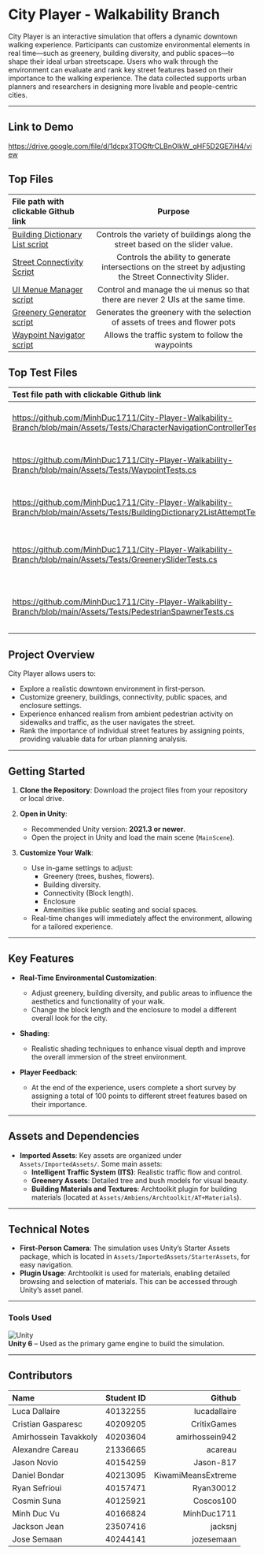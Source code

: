 # City Player - Walkability Branch

City Player is an interactive simulation that offers a dynamic downtown walking experience. Participants can customize environmental elements in real time—such as greenery, building diversity, and public spaces—to shape their ideal urban streetscape. Users who walk through the environment can evaluate and rank key street features based on their importance to the walking experience. The data collected supports urban planners and researchers in designing more livable and people-centric cities.

---
## Link to Demo

https://drive.google.com/file/d/1dcpx3TOGftrCLBnOIkW_qHF5D2GE7jH4/view

## Top Files

| File path with clickable Github link | Purpose |
| :---         |     :---:      |  
| [Building Dictionary List script](https://github.com/MinhDuc1711/City-Player-Walkability-Branch/blob/main/Assets/Scripts/Buildings/BuildingDictionary2ListAttempt.cs)     | Controls the variety of buildings along the street based on the slider value.    |
| [Street Connectivity Script](https://github.com/MinhDuc1711/City-Player-Walkability-Branch/blob/main/Assets/Scripts/Connectivity/ConnectivitySlider.cs)   |Controls the ability to generate intersections on the street by adjusting the Street Connectivity Slider.| 
| [UI Menue Manager script](https://github.com/MinhDuc1711/City-Player-Walkability-Branch/blob/main/Assets/Scripts/UI/UI%20Manager/uiMenuManager.cs)       | Control and manage the ui menus so that there are never 2 UIs at the same time. | 
| [Greenery Generator script](https://github.com/MinhDuc1711/City-Player-Walkability-Branch/blob/main/Assets/Scripts/Greenery/GreeneryGeneration.cs)   | Generates the greenery with the selection of assets of trees and flower pots | 
| [Waypoint Navigator script](https://github.com/MinhDuc1711/City-Player-Walkability-Branch/blob/main/Assets/Scripts/Traffic/WaypointNavigator.cs)  | Allows the traffic system to follow the waypoints | 


## Top Test Files

| Test file path with clickable Github link | Purpose |
| :---         |     :---:      |  
| https://github.com/MinhDuc1711/City-Player-Walkability-Branch/blob/main/Assets/Tests/CharacterNavigationControllerTests.cs | Test Character Navigation Controller |
| https://github.com/MinhDuc1711/City-Player-Walkability-Branch/blob/main/Assets/Tests/WaypointTests.cs | Test Waypoints in Traffic System | 
| https://github.com/MinhDuc1711/City-Player-Walkability-Branch/blob/main/Assets/Tests/BuildingDictionary2ListAttemptTest.cs | Test Change in building density  | 
| https://github.com/MinhDuc1711/City-Player-Walkability-Branch/blob/main/Assets/Tests/GreenerySliderTests.cs | Test Greenery generation and deletion  | 
| https://github.com/MinhDuc1711/City-Player-Walkability-Branch/blob/main/Assets/Tests/PedestrianSpawnerTests.cs | Test Spawning of Pedestrians on Street | 

## Project Overview

City Player allows users to:
- Explore a realistic downtown environment in first-person.
- Customize greenery, buildings, connectivity, public spaces, and enclosure settings.
- Experience enhanced realism from ambient pedestrian activity on sidewalks and traffic, as the user navigates the street.
- Rank the importance of individual street features by assigning points, providing valuable data for urban planning analysis.

---

## Getting Started

1. **Clone the Repository**: Download the project files from your repository or local drive.

2. **Open in Unity**:
   - Recommended Unity version: **2021.3 or newer**.
   - Open the project in Unity and load the main scene (`MainScene`).

3. **Customize Your Walk**:
   - Use in-game settings to adjust:
     - Greenery (trees, bushes, flowers).
     - Building diversity.
     - Connectivity (Block length).
     - Enclosure
     - Amenities like public seating and social spaces.
   - Real-time changes will immediately affect the environment, allowing for a tailored experience.

---

## Key Features

- **Real-Time Environmental Customization**:
  - Adjust greenery, building diversity, and public areas to influence the aesthetics and functionality of your walk.
  - Change the block length and the enclosure to model a different overall look for the city.

- **Shading**:
  - Realistic shading techniques to enhance visual depth and improve the overall immersion of the street environment.
    
- **Player Feedback**:
  - At the end of the experience, users complete a short survey by assigning a total of 100 points to different street features based on their importance.


---


## Assets and Dependencies

- **Imported Assets**: Key assets are organized under `Assets/ImportedAssets/`. Some main assets:
  - **Intelligent Traffic System (ITS)**: Realistic traffic flow and control.
  - **Greenery Assets**: Detailed tree and bush models for visual beauty.
  - **Building Materials and Textures**: Archtoolkit plugin for building materials (located at `Assets/Ambiens/Archtoolkit/AT+Materials`).

---

## Technical Notes

- **First-Person Camera**: The simulation uses Unity’s Starter Assets package, which is located in `Assets/ImportedAssets/StarterAssets`, for easy navigation.
- **Plugin Usage**: Archtoolkit is used for materials, enabling detailed browsing and selection of materials. This can be accessed through Unity’s asset panel.
  
---

### Tools Used

![Unity](https://upload.wikimedia.org/wikipedia/commons/1/19/Unity_Technologies_logo.svg)  
**Unity 6** – Used as the primary game engine to build the simulation.

---

## Contributors

| Name | Student ID | Github |
| :---         |     :---:      |          ---: |
| Luca Dallaire          | 40132255  | lucadallaire |
| Cristian Gasparesc     | 40209205  | CritixGames |
| Amirhossein Tavakkoly  | 40203604  | amirhossein942 |
| Alexandre Careau       | 21336665  | acareau |
| Jason Novio            | 40154259  | Jason-817 |
| Daniel Bondar          | 40213095  | KiwamiMeansExtreme |
| Ryan Sefrioui          | 40157471  | Ryan30012 |
| Cosmin Suna            | 40125921  | Coscos100 |
| Minh Duc Vu            | 40166824  | MinhDuc1711 |
| Jackson Jean           | 23507416  | jacksnj |
| Jose Semaan            | 40244141  | jozesemaan |

